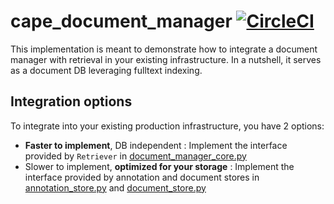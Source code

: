 # cape_document_manager [![CircleCI](https://circleci.com/gh/bloomsburyai/cape-document-manager.svg?style=svg&circle-token=8bdf5acf18af32ddb5fc14b9c15edf2a64d1e52a)](https://circleci.com/gh/bloomsburyai/cape-document-manager)

This implementation is meant to demonstrate how to integrate a document manager with retrieval in your existing infrastructure.
In a nutshell, it serves as a document DB leveraging fulltext indexing.

## Integration options

To integrate into your existing production infrastructure, you have 2 options:

   * **Faster to implement**, DB independent : Implement the interface provided by `Retriever` in  [document_manager_core.py](https://github.com/bloomsburyai/cape-document-manager/blob/master/cape_document_manager/document_manager_core.py)
   * Slower to implement, **optimized for your storage** : Implement the interface provided by annotation and document stores in [annotation_store.py](https://github.com/bloomsburyai/cape-document-manager/blob/master/cape_document_manager/annotation_store.py) and [document_store.py](https://github.com/bloomsburyai/cape-document-manager/blob/master/cape_document_manager/document_store.py)

